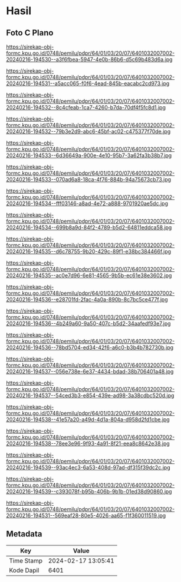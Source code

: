 # Hasil

## Foto C Plano

https://sirekap-obj-formc.kpu.go.id/0748/pemilu/pdpr/64/01/03/20/07/6401032007002-20240216-194530--a3f6fbea-5947-4e0b-86b6-d5c69b483d6a.jpg

https://sirekap-obj-formc.kpu.go.id/0748/pemilu/pdpr/64/01/03/20/07/6401032007002-20240216-194531--a5acc065-f0f6-4ead-845b-eacabc2cd973.jpg

https://sirekap-obj-formc.kpu.go.id/0748/pemilu/pdpr/64/01/03/20/07/6401032007002-20240216-194532--8c4cfeab-1ca7-4260-b7da-70df4f5fc8d1.jpg

https://sirekap-obj-formc.kpu.go.id/0748/pemilu/pdpr/64/01/03/20/07/6401032007002-20240216-194532--79b3e2d9-abc6-45bf-ac02-c475377f70de.jpg

https://sirekap-obj-formc.kpu.go.id/0748/pemilu/pdpr/64/01/03/20/07/6401032007002-20240216-194533--6d36649a-900e-4e10-95b7-3a62fa3b38b7.jpg

https://sirekap-obj-formc.kpu.go.id/0748/pemilu/pdpr/64/01/03/20/07/6401032007002-20240216-194533--070ad6a8-18ca-4f76-884b-94a75673cb73.jpg

https://sirekap-obj-formc.kpu.go.id/0748/pemilu/pdpr/64/01/03/20/07/6401032007002-20240216-194534--fff03146-a8ad-4e72-a888-9701920ae5dc.jpg

https://sirekap-obj-formc.kpu.go.id/0748/pemilu/pdpr/64/01/03/20/07/6401032007002-20240216-194534--699b8a9d-84f2-4789-b5d2-64811eddca58.jpg

https://sirekap-obj-formc.kpu.go.id/0748/pemilu/pdpr/64/01/03/20/07/6401032007002-20240216-194535--d6c78755-9b20-429c-89f1-e38bc384466f.jpg

https://sirekap-obj-formc.kpu.go.id/0748/pemilu/pdpr/64/01/03/20/07/6401032007002-20240216-194535--ac0e7d96-6e81-4565-9b5b-ec61e38e3602.jpg

https://sirekap-obj-formc.kpu.go.id/0748/pemilu/pdpr/64/01/03/20/07/6401032007002-20240216-194536--e28701fd-2fac-4a0a-890b-8c7bc5ce477f.jpg

https://sirekap-obj-formc.kpu.go.id/0748/pemilu/pdpr/64/01/03/20/07/6401032007002-20240216-194536--4b249a60-9a50-407c-b5d2-34aafedf93e7.jpg

https://sirekap-obj-formc.kpu.go.id/0748/pemilu/pdpr/64/01/03/20/07/6401032007002-20240216-194536--78bd5704-ed34-42f6-a6c0-b3b4b782730b.jpg

https://sirekap-obj-formc.kpu.go.id/0748/pemilu/pdpr/64/01/03/20/07/6401032007002-20240216-194537--056e738e-6e37-4434-bdad-38b706401a48.jpg

https://sirekap-obj-formc.kpu.go.id/0748/pemilu/pdpr/64/01/03/20/07/6401032007002-20240216-194537--54ced3b3-e854-439e-ad98-3a38cdbc520d.jpg

https://sirekap-obj-formc.kpu.go.id/0748/pemilu/pdpr/64/01/03/20/07/6401032007002-20240216-194538--41e57a20-a49d-4d1a-804a-d958d2fd1cbe.jpg

https://sirekap-obj-formc.kpu.go.id/0748/pemilu/pdpr/64/01/03/20/07/6401032007002-20240216-194538--78ee3e96-9f93-4a91-8f21-eea8c8642e38.jpg

https://sirekap-obj-formc.kpu.go.id/0748/pemilu/pdpr/64/01/03/20/07/6401032007002-20240216-194539--93ac4ec3-6a53-408d-97ad-df315f39dc2c.jpg

https://sirekap-obj-formc.kpu.go.id/0748/pemilu/pdpr/64/01/03/20/07/6401032007002-20240216-194539--c393078f-b95b-406b-9b1b-01ed38d90860.jpg

https://sirekap-obj-formc.kpu.go.id/0748/pemilu/pdpr/64/01/03/20/07/6401032007002-20240216-194531--569eaf28-80e5-4026-aa65-f1f360011519.jpg


## Metadata

| Key        | Value               |
| ---------- | ------------------- |
| Time Stamp | 2024-02-17 13:05:41 |
| Kode Dapil | 6401                |



